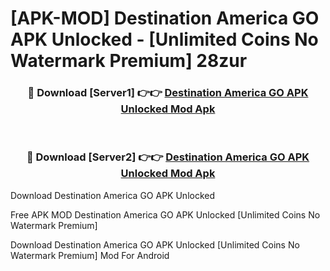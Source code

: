 # [APK-MOD] Destination America GO APK Unlocked - [Unlimited Coins No Watermark Premium] 28zur



<div align="center">
<h3>🔴 Download [Server1] 👉👉 <a href="https://momento.my/?title=Destination_America_GO_APK_Unlocked">Destination America GO APK Unlocked Mod Apk</a></h3><br>

<h3>🔴 Download [Server2] 👉👉 <a href="https://momento.my/?title=Destination_America_GO_APK_Unlocked">Destination America GO APK Unlocked Mod Apk</a></h3>
</div>



Download Destination America GO APK Unlocked 

Free APK MOD Destination America GO APK Unlocked [Unlimited Coins No Watermark Premium]

Download Destination America GO APK Unlocked [Unlimited Coins No Watermark Premium] Mod For Android
